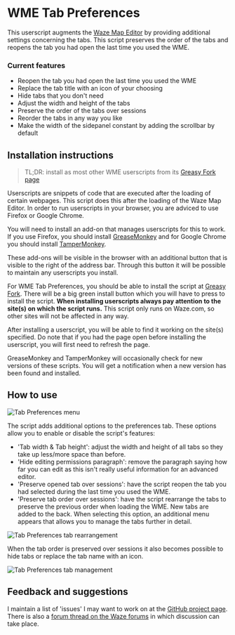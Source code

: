 # WME Tab Preferences

This userscript augments the [Waze Map Editor](https://www.waze.com/editor/) by providing additional settings concerning the tabs. This script preserves the order of the tabs and reopens the tab you had open the last time you used the WME.

### Current features

- Reopen the tab you had open the last time you used the WME
- Replace the tab title with an icon of your choosing
- Hide tabs that you don't need
- Adjust the width and height of the tabs
- Preserve the order of the tabs over sessions
- Reorder the tabs in any way you like
- Make the width of the sidepanel constant by adding the scrollbar by default

## Installation instructions

> TL;DR: install as most other WME userscripts from its [Greasy Fork page](https://greasyfork.org/scripts/14316-wme-tab-preferences)

Userscripts are snippets of code that are executed after the loading of certain webpages. This script does this after the loading of the Waze Map Editor. In order to run userscripts in your browser, you are adviced to use Firefox or Google Chrome.

You will need to install an add-on that manages userscripts for this to work. If you use Firefox, you should install [GreaseMonkey](https://addons.mozilla.org/firefox/addon/greasemonkey/) and for Google Chrome you should install [TamperMonkey](https://chrome.google.com/webstore/detail/tampermonkey/dhdgffkkebhmkfjojejmpbldmpobfkfo).

These add-ons will be visible in the browser with an additional button that is visible to the right of the address bar. Through this button it will be possible to maintain any userscripts you install.

For WME Tab Preferences, you should be able to install the script at [Greasy Fork](https://greasyfork.org/scripts/14316-wme-tab-preferences). There will be a big green install button which you will have to press to install the script.
__When installing userscripts always pay attention to the site(s) on which the script runs.__ This script only runs on Waze.com, so other sites will not be affected in any way.

After installing a userscript, you will be able to find it working on the site(s) specified. Do note that if you had the page open before installing the userscript, you will first need to refresh the page.

GreaseMonkey and TamperMonkey will occasionally check for new versions of these scripts. You will get a notification when a new version has been found and installed.

## How to use

![Tab Preferences menu](https://tomputtemans.com/waze-scripts/images/WME-TabPreferences-menu.png)

The script adds additional options to the preferences tab. These options allow you to enable or disable the script's features:

- 'Tab width & Tab height': adjust the width and height of all tabs so they take up less/more space than before.
- 'Hide editing permissions paragraph': remove the paragraph saying how far you can edit as this isn't really useful information for an advanced editor.
- 'Preserve opened tab over sessions': have the script reopen the tab you had selected during the last time you used the WME.
- 'Preserve tab order over sessions': have the script rearrange the tabs to preserve the previous order when loading the WME. New tabs are added to the back. When selecting this option, an additional menu appears that allows you to manage the tabs further in detail.

![Tab Preferences tab rearrangement](https://tomputtemans.com/waze-scripts/images/WME-TabPreferences-tab-rearrange.png)

When the tab order is preserved over sessions it also becomes possible to hide tabs or replace the tab name with an icon.

![Tab Preferences tab management](https://tomputtemans.com/waze-scripts/images/WME-TabPreferences-tab-management.png)

## Feedback and suggestions

I maintain a list of 'issues' I may want to work on at the [GitHub project page](https://github.com/Glodenox/wme-tabpreferences/issues). There is also a [forum thread on the Waze forums](https://www.waze.com/forum/viewtopic.php?f=819&t=168863) in which discussion can take place.
